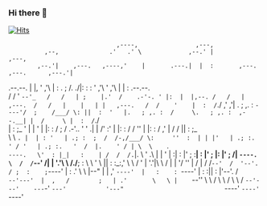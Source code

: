 ### Hi there 👋
[![Hits](https://hits.seeyoufarm.com/api/count/incr/badge.svg?url=https%3A%2F%2Fgithub.com%2Fsio2whocodes&count_bg=%237797B2&title_bg=%236FC3D9&icon=&icon_color=%23E7E7E7&title=hits&edge_flat=false)](https://hits.seeyoufarm.com)


                                                                                                                                
                                                                                                                                
                                  ,----,                ,---,                                                                   
              ,--,              .'   .' \             ,--.' |                                       ,---,                       
            ,--.'|    ,---.   ,----,'    |       .---.|  |  :       ,---.              ,---.      ,---.'|                       
  .--.--.   |  |,    '   ,'\  |    :  .  ;      /. ./|:  :  :      '   ,'\            '   ,'\     |   | :            .--.--.    
 /  /    '  `--'_   /   /   | ;    |.'  /    .-'-. ' |:  |  |,--. /   /   |   ,---.  /   /   |    |   | |   ,---.   /  /    '   
|  :  /`./  ,' ,'| .   ; ,. : `----'/  ;    /___/ \: ||  :  '   |.   ; ,. :  /     \.   ; ,. :  ,--.__| |  /     \ |  :  /`./   
|  :  ;_    '  | | '   | |: :   /  ;  /  .-'.. '   ' .|  |   /' :'   | |: : /    / ''   | |: : /   ,'   | /    /  ||  :  ;_     
 \  \    `. |  | : '   | .; :  ;  /  /-,/___/ \:     ''  :  | | |'   | .; :.    ' / '   | .; :.   '  /  |.    ' / | \  \    `.  
  `----.   \'  : |_|   :    | /  /  /.`|.   \  ' .\   |  |  ' | :|   :    |'   ; :__|   :    |'   ; |:  |'   ;   /|  `----.   \ 
 /  /`--'  /|  | '.'\   \  /./__;      : \   \   ' \ ||  :  :_:,' \   \  / '   | '.'|\   \  / |   | '/  ''   |  / | /  /`--'  / 
'--'.     / ;  :    ;`----' |   :    .'   \   \  |--" |  | ,'      `----'  |   :    : `----'  |   :    :||   :    |'--'.     /  
  `--'---'  |  ,   /        ;   | .'       \   \ |    `--''                 \   \  /           \   \  /   \   \  /   `--'---'   
             ---`-'         `---'           '---"                            `----'             `----'     `----'               
                                                                                                                                


<!--
**sio2whocodes/sio2whocodes** is a ✨ _special_ ✨ repository because its `README.md` (this file) appears on your GitHub profile.

Here are some ideas to get you started:

- 🔭 I’m currently working on ...
- 🌱 I’m currently learning ...
- 👯 I’m looking to collaborate on ...
- 🤔 I’m looking for help with ...
- 💬 Ask me about ...
- 📫 How to reach me: ...
- 😄 Pronouns: ...
- ⚡ Fun fact: ...
-->
